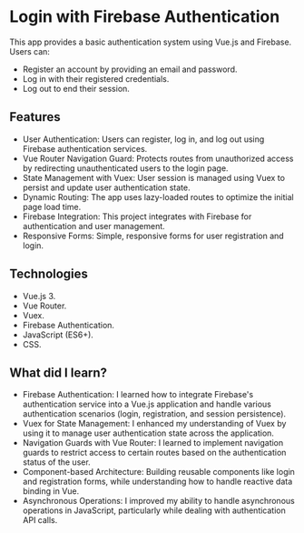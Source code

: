 # Login with Firebase Authentication

This app provides a basic authentication system using Vue.js and Firebase. Users can:
- Register an account by providing an email and password.
- Log in with their registered credentials.
- Log out to end their session.

## Features

- User Authentication: Users can register, log in, and log out using Firebase authentication services.
- Vue Router Navigation Guard: Protects routes from unauthorized access by redirecting unauthenticated users to the login page.
- State Management with Vuex: User session is managed using Vuex to persist and update user authentication state.
- Dynamic Routing: The app uses lazy-loaded routes to optimize the initial page load time.
- Firebase Integration: This project integrates with Firebase for authentication and user management.
- Responsive Forms: Simple, responsive forms for user registration and login.

## Technologies

- Vue.js 3.
- Vue Router.
- Vuex.
- Firebase Authentication.
- JavaScript (ES6+).
- CSS.

## What did I learn?

- Firebase Authentication: I learned how to integrate Firebase's authentication service into a Vue.js application and handle various authentication scenarios (login, registration, and session persistence).
- Vuex for State Management: I enhanced my understanding of Vuex by using it to manage user authentication state across the application.
- Navigation Guards with Vue Router: I learned to implement navigation guards to restrict access to certain routes based on the authentication status of the user.
- Component-based Architecture: Building reusable components like login and registration forms, while understanding how to handle reactive data binding in Vue.
- Asynchronous Operations: I improved my ability to handle asynchronous operations in JavaScript, particularly while dealing with authentication API calls.
